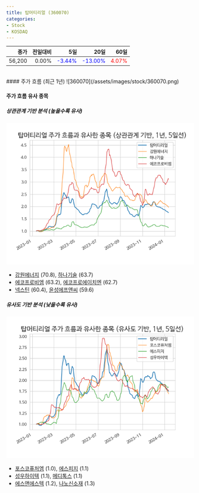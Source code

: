 ```yaml
---
title: 탑머티리얼 (360070)
categories:
- Stock
- KOSDAQ
---
```


|종가|전일대비|5일|20일|60일|
|---:|-------:|--:|---:|---:|
|56,200|0.00%|<span style="color: blue">-3.44%</span>|<span style="color: blue">-13.00%</span>|<span style="color: red">4.07%</span>|

<!-- more -->
<br>
#### 주가 흐름 (최근 1년)
![360070](/assets/images/stock/360070.png)


#### 주가 흐름 유사 종목


##### 상관관계 기반 분석 (높을수록 유사)
![360070](/assets/images/stock/360070_corr.png)
- [강원에너지](/114190/) (70.8), [하나기술](/299030/) (63.7)
- [에코프로비엠](/247540/) (63.2), [에코프로에이치엔](/383310/) (62.7)
- [넥스틴](/348210/) (60.4), [윤성에프앤씨](/372170/) (59.6)


##### 유사도 기반 분석 (낮을수록 유사)	
![360070](/assets/images/stock/360070_sim.png)
- [포스코퓨처엠](/003670/) (1.0), [에스피지](/058610/) (1.1)
- [성우하이텍](/015750/) (1.1), [메디톡스](/086900/) (1.1)
- [에스앤에스텍](/101490/) (1.2), [나노신소재](/121600/) (1.3)